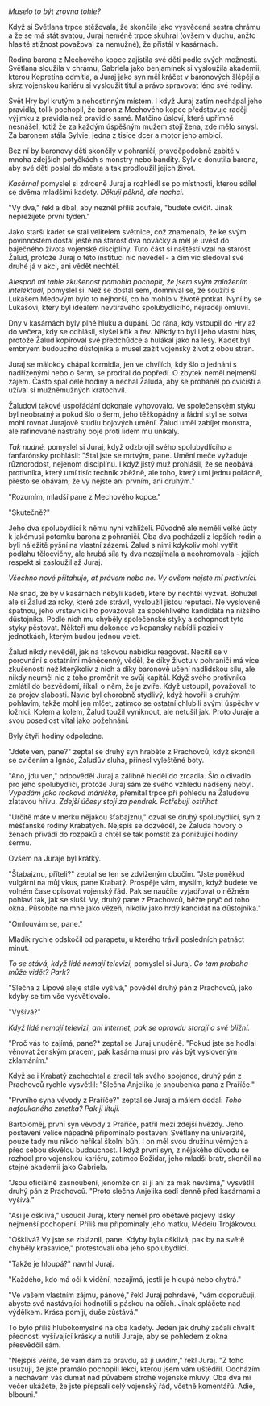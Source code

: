 #

*Muselo to být zrovna tohle?*

Když si Světlana trpce stěžovala, že skončila jako vysvěcená sestra chrámu a že se má stát svatou, Juraj neméně trpce skuhral (ovšem v duchu, anžto hlasité stížnost považoval za nemužné), že přistál v kasárnách. 

Rodina barona z Mechového kopce zajistila své děti podle svých možností. Světlana sloužila v chrámu, Gabriela jako benjamínek si vysloužila akademii, kterou Kopretina odmítla, a Juraj jako syn měl kráčet v baronových šlépějí a skrz vojenskou kariéru si vysloužit titul a právo spravovat léno své rodiny.

Svět Hry byl krutým a nehostinným místem. I když Juraj zatím nechápal jeho pravidla, tolik pochopil, že baron z Mechového kopce představuje raději výjimku z pravidla než pravidlo samé. Matčino úsloví, které upřímně nesnášel, totiž že za každým úspěšným mužem stojí žena, zde mělo smysl. Za baronem stála Sylvie, jedna z tisíce dcer a motor jeho ambicí.

Bez ní by baronovy děti skončily v pohraničí, pravděpodobně zabité v mnoha zdejších potyčkách s monstry nebo bandity. Sylvie donutila barona, aby své děti poslal do města a tak prodloužil jejich život.

*Kasárna!* pomyslel si zdrceně Juraj a rozhlédl se po místnosti, kterou sdílel se dvěma mladšími kadety. *Děkuji pěkně, ale nechci.*

"Vy dva," řekl a dbal, aby nezněl příliš zoufale, "budete cvičit. Jinak nepřežijete první týden."

Jako starší kadet se stal velitelem světnice, což znamenalo, že ke svým povinnostem dostal ještě na starost dva nováčky a měl je uvést do báječného života vojenské disciplíny. Tuto část si naštěstí vzal na starost Žalud, protože Juraj o této instituci nic nevěděl - a čím víc sledoval své druhé já v akci, ani vědět nechtěl.

*Alespoň mi tahle zkušenost pomohla pochopit, že jsem svým založením intelektuál,* pomyslel si. Než se dostal sem, domníval se, že soužití s Lukášem Medovým bylo to nejhorší, co ho mohlo v životě potkat. Nyní by se Lukášovi, který byl ideálem nevtíravého spolubydlícího, nejraději omluvil.

Dny v kasárnách byly plné hluku a dupání. Od rána, kdy vstoupil do Hry až do večera, kdy se odhlásil, slyšel křik a řev. Někdy to byl i jeho vlastní hlas, protože Žalud kopíroval své předchůdce a hulákal jako na lesy. Kadet byl embryem budoucího důstojníka a musel zažít vojenský život z obou stran.

Juraj se málokdy chápal kormidla, jen ve chvílích, kdy šlo o jednání s nadřízenými nebo o šerm, se prodral do popředí. O zbytek neměl nejmenší zájem. Často spal celé hodiny a nechal Žaluda, aby se proháněl po cvičišti a užíval si mužněmužných kratochvíl.

Žaludovi takové uspořádání dokonale vyhovovalo. Ve společenském styku byl neobratný a pokud šlo o šerm, jeho těžkopádný a fádní styl se sotva mohl rovnat Jurajově studiu bojových umění. Žalud uměl zabíjet monstra, ale rafinované nástrahy boje proti lidem mu unikaly.

*Tak nudné,* pomyslel si Juraj, když odzbrojil svého spolubydlícího a fanfarónsky prohlásil: "Stal jste se mrtvým, pane. Umění meče vyžaduje různorodost, nejenom disciplínu. I když jistý muž prohlásil, že se neobává protivníka, který umí tisíc technik zběžně, ale toho, který umí jednu pořádně, přesto se obávám, že vy nejste ani prvním, ani druhým."

"Rozumím, mladší pane z Mechového kopce."

"Skutečně?"

Jeho dva spolubydlící k němu nyní vzhlíželi. Původně ale neměli velké úcty k jakémusi potomku barona z pohraničí. Oba dva pocházeli z lepších rodin a byli náležitě pyšní na vlastní zázemí. Žalud s nimi kdykoliv mohl vytřít podlahu tělocvičny, ale hrubá síla ty dva nezajímala a neohromovala - jejich respekt si zasloužil až Juraj.

*Všechno nové přitahuje, ať právem nebo ne. Vy ovšem nejste mí protivníci.*

Ne snad, že by v kasárnách nebyli kadeti, které by nechtěl vyzvat. Bohužel ale si Žalud za roky, které zde strávil, vysloužil jistou reputaci. Ne vysloveně špatnou, jeho vrstevníci ho považovali za spolehlivého kandidáta na nižšího důstojníka. Podle nich mu chyběly společenské styky a schopnost tyto styky pěstovat. Někteří mu dokonce velkopansky nabídli pozici v jednotkách, kterým budou jednou velet.

Žalud nikdy nevěděl, jak na takovou nabídku reagovat. Necítil se v porovnání s ostatními méněcenný, věděl, že díky životu v pohraničí má více zkušeností než kterýkoliv z nich a díky baronově učení nadlidskou sílu, ale nikdy neuměl nic z toho proměnit ve svůj kapitál. Když svého protivníka zmlátil do bezvědomí, říkali o něm, že je zvíře. Když ustoupil, považovali to za projev slabosti. Navíc byl chorobně stydlivý, když hovořil s druhým pohlavím, takže mohl jen mlčet, zatímco se ostatní chlubili svými úspěchy v ložnici. Kolem a kolem, Žalud toužil vyniknout, ale netušil jak. Proto Juraje a svou posedlost vítal jako požehnání.

Byly čtyři hodiny odpoledne.

"Jdete ven, pane?" zeptal se druhý syn hraběte z Prachovců, když skončili se cvičením a Ignác, Žaludův sluha, přinesl vyleštěné boty.

"Ano, jdu ven," odpověděl Juraj a zálibně hleděl do zrcadla. Šlo o divadlo pro jeho spolubydlící, protože Juraj sám ze svého vzhledu nadšený nebyl. *Vypadám jako rocková mánička,* přemítal trpce při pohledu na Žaludovu zlatavou hřívu. *Zdejší účesy stojí za pendrek. Potřebuji ostříhat.*

"Určitě máte v merku nějakou šťabajznu," ozval se druhý spolubydlící, syn z měšťanské rodiny Krabatých. Nejspíš se dozvěděl, že Žaluda hovory o ženách přivádí do rozpaků a chtěl se tak pomstít za ponižující hodiny šermu.

Ovšem na Juraje byl krátký.

"Štabajznu, příteli?" zeptal se ten se zdviženým obočím. "Jste poněkud vulgární na můj vkus, pane Krabatý. Prospěje vám, myslím, když budete ve volném čase opisovat vojenský řád. Pak se naučíte vyjadřovat o něžném pohlaví tak, jak se sluší. Vy, druhý pane z Prachovců, běžte pryč od toho okna. Působíte na mne jako vězeň, nikoliv jako hrdý kandidát na důstojníka."

"Omlouvám se, pane."

Mladík rychle odskočil od parapetu, u kterého trávil posledních patnáct minut.

*To se stává, když lidé nemají televizi,* pomyslel si Juraj. *Co tam proboha může vidět? Park?*

"Slečna z Lipové aleje stále vyšívá," pověděl druhý pán z Prachovců, jako kdyby se tím vše vysvětlovalo.

"Vyšívá?"

*Když lidé nemají televizi, ani internet, pak se opravdu starají o své bližní.*

"Proč vás to zajímá, pane?* zeptal se Juraj unuděně. "Pokud jste se hodlal věnovat ženským pracem, pak kasárna musí pro vás být vysloveným zklamáním."

Když se i Krabatý zachechtal a zradil tak svého spojence, druhý pán z Prachovců rychle vysvětlil: "Slečna Anjelika je snoubenka pana z Praříče."

"Prvního syna vévody z Praříče?" zeptal se Juraj a málem dodal: *Toho nafoukaného zmetka? Pak ji lituji.*

Bartoloměj, první syn vévody z Praříče, patřil mezi zdejší hvězdy. Jeho postavení velice nápadně připomínalo postavení Světlany na univerzitě, pouze tady mu nikdo neříkal školní bůh. I on měl svou družinu věrných a před sebou skvělou budoucnost. I když první syn, z nějakého důvodu se rozhodl pro vojenskou kariéru, zatímco Božidar, jeho mladší bratr, skončil na stejné akademii jako Gabriela.

"Jsou oficiálně zasnoubení, jenomže on si jí ani za mák nevšímá," vysvětlil druhý pán z Prachovců. "Proto slečna Anjelika sedí denně před kasárnami a vyšívá."

"Asi je ošklivá," usoudil Juraj, který neměl pro obětavé projevy lásky nejmenší pochopení. Příliš mu připomínaly jeho matku, Médeiu Trojákovou.

"Ošklivá? Vy jste se zbláznil, pane. Kdyby byla ošklivá, pak by na světě chyběly krasavice," protestovali oba jeho spolubydlící.

"Takže je hloupá?" navrhl Juraj.

"Každého, kdo má oči k vidění, nezajímá, jestli je hloupá nebo chytrá."

"Ve vašem vlastním zájmu, pánové," řekl Juraj pohrdavě, "vám doporučuji, abyste své nastávající hodnotili s páskou na očích. Jinak spláčete nad výdělkem. Krása pomíjí, duše zůstává."

To bylo příliš hlubokomyslné na oba kadety. Jeden jak druhý začali chválit přednosti vyšívající krásky a nutili Juraje, aby se pohledem z okna přesvědčil sám.

"Nejspíš věříte, že vám dám za pravdu, až ji uvidím," řekl Juraj. "Z toho usuzuji, že jste pramálo pochopili lekci, kterou jsem vám uštědřil. Odcházím a nechávám vás dumat nad půvabem strohé vojenské mluvy. Oba dva mi večer ukážete, že jste přepsali celý vojenský řád, včetně komentářů. Adié, blbouni." 

